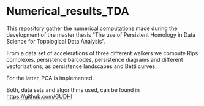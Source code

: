 # Numerical_results_TDA
This repository gather the numerical computations made during the development of the master thesis "The use of Persistent Homology in Data Science for Topological Data Analysis".

From a data set of accelerations of three different walkers we compute Rips complexes, persistence barcodes, persistence diagrams and different vectorizations, as persistence landscapes and Betti curves.

For the latter, PCA is implemented.

Both, data sets and algorithms used, can be found in https://github.com/GUDHI
